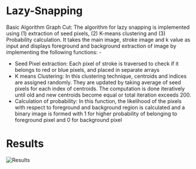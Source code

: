 # Lazy-Snapping

Basic Algorithm Graph Cut:
The algorithm for lazy snapping is implemented using (1) extraction of seed pixels, (2) K-means clustering and
(3) Probability calculation. It takes the main image, stroke image and k value as input and displays foreground
and background extraction of image by implementing the following functions: -
- Seed Pixel extraction: Each pixel of stroke is traversed to check if it belongs to red or blue pixels, and
placed in separate arrays
- K means Clustering: In this clustering technique, centroids and indices are assigned randomly. They
are updated by taking average of seed pixels for each index of centroids. The computation is done
iteratively until old and new centroids become equal or total iteration exceeds 200.
- Calculation of probability: In this function, the likelihood of the pixels with respect to foreground
and background region is calculated and a binary image is formed with 1 for higher probability of
belonging to foreground pixel and 0 for background pixel

# Results

![Results]()